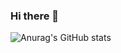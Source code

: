 ### Hi there 👋

![Anurag's GitHub stats](https://github-readme-stats.vercel.app/api?username=Maxlewa&show_icons=true&theme=radical)
